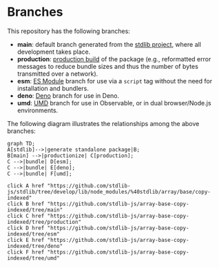 <!--

@license Apache-2.0

Copyright (c) 2022 The Stdlib Authors.

Licensed under the Apache License, Version 2.0 (the "License");
you may not use this file except in compliance with the License.
You may obtain a copy of the License at

    http://www.apache.org/licenses/LICENSE-2.0

Unless required by applicable law or agreed to in writing, software
distributed under the License is distributed on an "AS IS" BASIS,
WITHOUT WARRANTIES OR CONDITIONS OF ANY KIND, either express or implied.
See the License for the specific language governing permissions and
limitations under the License.

-->

# Branches

This repository has the following branches:

-   **main**: default branch generated from the [stdlib project][stdlib-url], where all development takes place.
-   **production**: [production build][production-url] of the package (e.g., reformatted error messages to reduce bundle sizes and thus the number of bytes transmitted over a network).
-   **esm**: [ES Module][esm-url] branch for use via a `script` tag without the need for installation and bundlers.
-   **deno**: [Deno][deno-url] branch for use in Deno.
-   **umd**: [UMD][umd-url] branch for use in Observable, or in dual browser/Node.js environments.

The following diagram illustrates the relationships among the above branches:

```mermaid
graph TD;
A[stdlib]-->|generate standalone package|B;
B[main] -->|productionize| C[production];
C -->|bundle| D[esm];
C -->|bundle| E[deno];
C -->|bundle| F[umd];

click A href "https://github.com/stdlib-js/stdlib/tree/develop/lib/node_modules/%40stdlib/array/base/copy-indexed"
click B href "https://github.com/stdlib-js/array-base-copy-indexed/tree/main"
click C href "https://github.com/stdlib-js/array-base-copy-indexed/tree/production"
click D href "https://github.com/stdlib-js/array-base-copy-indexed/tree/esm"
click E href "https://github.com/stdlib-js/array-base-copy-indexed/tree/deno"
click F href "https://github.com/stdlib-js/array-base-copy-indexed/tree/umd"
```

[stdlib-url]: https://github.com/stdlib-js/stdlib/tree/develop/lib/node_modules/%40stdlib/array/base/copy-indexed
[production-url]: https://github.com/stdlib-js/array-base-copy-indexed/tree/production
[deno-url]: https://github.com/stdlib-js/array-base-copy-indexed/tree/deno
[umd-url]: https://github.com/stdlib-js/array-base-copy-indexed/tree/umd
[esm-url]: https://github.com/stdlib-js/array-base-copy-indexed/tree/esm